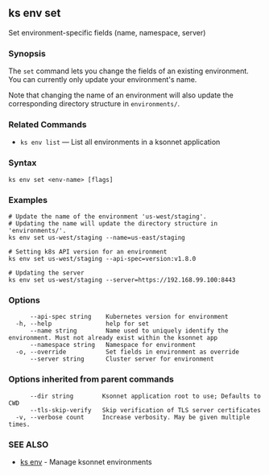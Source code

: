 ## ks env set

Set environment-specific fields (name, namespace, server)

### Synopsis


The `set` command lets you change the fields of an existing environment.
You can currently only update your environment's name.

Note that changing the name of an environment will also update the corresponding
directory structure in `environments/`.

### Related Commands

* `ks env list` — List all environments in a ksonnet application

### Syntax


```
ks env set <env-name> [flags]
```

### Examples

```
# Update the name of the environment 'us-west/staging'.
# Updating the name will update the directory structure in 'environments/'.
ks env set us-west/staging --name=us-east/staging

# Setting k8s API version for an environment
ks env set us-west/staging --api-spec=version:v1.8.0

# Updating the server
ks env set us-west/staging --server=https://192.168.99.100:8443

```

### Options

```
      --api-spec string    Kubernetes version for environment
  -h, --help               help for set
      --name string        Name used to uniquely identify the environment. Must not already exist within the ksonnet app
      --namespace string   Namespace for environment
  -o, --override           Set fields in environment as override
      --server string      Cluster server for environment
```

### Options inherited from parent commands

```
      --dir string        Ksonnet application root to use; Defaults to CWD
      --tls-skip-verify   Skip verification of TLS server certificates
  -v, --verbose count     Increase verbosity. May be given multiple times.
```

### SEE ALSO

* [ks env](ks_env.md)	 - Manage ksonnet environments

